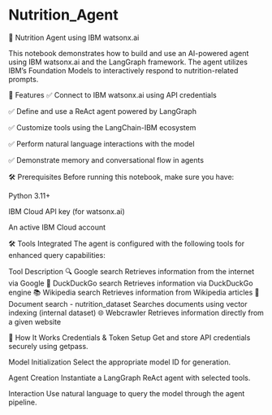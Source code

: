 # Nutrition_Agent
🧠 Nutrition Agent using IBM watsonx.ai

This notebook demonstrates how to build and use an AI-powered agent using IBM watsonx.ai and the LangGraph framework. The agent utilizes IBM’s Foundation Models to interactively respond to nutrition-related prompts.

🚀 Features
✅ Connect to IBM watsonx.ai using API credentials

✅ Define and use a ReAct agent powered by LangGraph

✅ Customize tools using the LangChain-IBM ecosystem

✅ Perform natural language interactions with the model

✅ Demonstrate memory and conversational flow in agents

🛠️ Prerequisites
Before running this notebook, make sure you have:

Python 3.11+

IBM Cloud API key (for watsonx.ai)

An active IBM Cloud account

🛠️ Tools Integrated
The agent is configured with the following tools for enhanced query capabilities:

Tool	Description
🔍 Google search	Retrieves information from the internet via Google
🦆 DuckDuckGo search	Retrieves information via DuckDuckGo engine
📚 Wikipedia search	Retrieves information from Wikipedia articles
📄 Document search - nutrition_dataset	Searches documents using vector indexing (internal dataset)
🌐 Webcrawler	Retrieves information directly from a given website

🤖 How It Works
Credentials & Token Setup
Get and store API credentials securely using getpass.

Model Initialization
Select the appropriate model ID for generation.

Agent Creation
Instantiate a LangGraph ReAct agent with selected tools.

Interaction
Use natural language to query the model through the agent pipeline.

